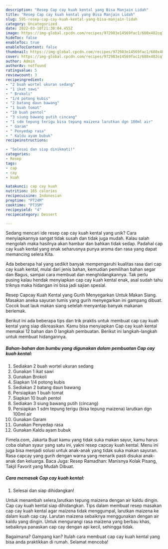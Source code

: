 ```yaml
---
description: "Resep Cap cay kuah kental yang Bisa Manjain Lidah"
title: "Resep Cap cay kuah kental yang Bisa Manjain Lidah"
slug: 595-resep-cap-cay-kuah-kental-yang-bisa-manjain-lidah
category: Uncategorized
date: 2022-03-10T21:30:04.455Z
image: https://img-global.cpcdn.com/recipes/972983e14569fac1/680x482cq70/cap-cay-kuah-kental-foto-resep-utama.jpg
hideToc: false
enableToc: true
enableTocContent: false
thumbnail: https://img-global.cpcdn.com/recipes/972983e14569fac1/680x482cq70/cap-cay-kuah-kental-foto-resep-utama.jpg
cover: https://img-global.cpcdn.com/recipes/972983e14569fac1/680x482cq70/cap-cay-kuah-kental-foto-resep-utama.jpg
author: Admin
authorAv: notfound
ratingvalue: 5
reviewcount: 3
recipeingredient:
- "2 buah wortel ukuran sedang"
- "1 ikat sawi"
- " Brokoli"
- "1/4 potong kubis"
- "2 batang daun bawang"
- "1 buah tomat"
- "10 buah pentol"
- "3 siung bawang putih cincang"
- "1 sdm tepung terigu bisa tepung maizena larutkan dgn 100ml air"
- " Garam"
- " Penyedap rasa"
- " Kaldu ayam bubuk"
recipeinstructions:

- "Selesai dan siap dinikmati!"
categories:
- Resep
tags:
- cap
- cay
- kuah

katakunci: cap cay kuah 
nutrition: 165 calories
recipecuisine: Indonesian
preptime: "PT24M"
cooktime: "PT35M"
recipeyield: "4"
recipecategory: Dessert

---
```





Sedang mencari ide resep cap cay kuah kental yang unik? Cara menyiapkannya sangat tidak susah dan tidak juga mudah. Kalau salah mengolah maka hasilnya akan hambar dan bahkan tidak sedap. Padahal cap cay kuah kental yang enak seharusnya punya aroma dan rasa yang dapat memancing selera Kita.





Ada beberapa hal yang sedikit banyak mempengaruhi kualitas rasa dari cap cay kuah kental, mulai dari jenis bahan, kemudian pemilihan bahan segar dan Bagus, sampai cara membuat dan menghidangkannya. Tak perlu pusing kalau hendak menyiapkan cap cay kuah kental enak,      asal sudah tahu triknya maka hidangan ini bisa jadi sajian spesial.














Resep Capcay Kuah Kental yang Gurih Menyegarkan Untuk Makan Siang. Masakan aneka sayuran tumis yang gurih menyegarkan ini gampang dibuat. Cocok buat lauk makan siang setelah menyantap banyak makanan berlemak.






Berikut ini ada beberapa tips dan trik praktis untuk membuat cap cay kuah kental yang siap dikreasikan. Kamu bisa menyiapkan Cap cay kuah kental memakai 12 bahan dan 0 langkah pembuatan. Berikut ini langkah-langkah untuk membuat hidangannya.

<!--inarticleads1-->

##### Bahan-bahan dan bumbu yang digunakan dalam pembuatan Cap cay kuah kental:

1. Sediakan 2 buah wortel ukuran sedang
1. Gunakan 1 ikat sawi
1. Gunakan  Brokoli
1. Siapkan 1/4 potong kubis
1. Sediakan 2 batang daun bawang
1. Persiapkan 1 buah tomat
1. Siapkan 10 buah pentol
1. Sediakan 3 siung bawang putih (cincang)
1. Persiapkan 1 sdm tepung terigu (bisa tepung maizena) larutkan dgn 100ml air
1. Gunakan  Garam
1. Gunakan  Penyedap rasa
1. Gunakan  Kaldu ayam bubuk


Fimela.com, Jakarta Buat kamu yang tidak suka makan sayur, kamu harus coba olahan syaur yang satu ini, yakni resep capcay kuah kental. Menu ini juga bisa menjadi solusi untuk anak-anak yang tidak suka makan sayuran. Rasa capcay yang gurih dengan warna yang menarik pasti disukai anak-anak dan keluarga. Baca Juga: Resep Ramadhan: Manisnya Kolak Pisang, Takjil Favorit yang Mudah Dibuat. 

<!--inarticleads2-->

##### Cara memasak Cap cay kuah kental:


1. Selesai dan siap dihidangkan!

Untuk menambah selera,larutkan tepung maizena dengan air kaldu dingin. Cap cay kuah kental siap dihidangkan. Tips dalam membuat resep masakan cap cay kuah kental agar maizena tidak menggumpal, larutkan maizena ke dalam kuah cap cay. Larutan maizena sebaiknya menggunakan dengan air kaldu yang dingin. Untuk mengurangi rasa maizena yang berbau khas, sebaiknya panaskan cap cay dengan api kecil, sehingga tidak. 

Bagaimana? Gampang kan? Itulah cara membuat cap cay kuah kental yang bisa anda praktikkan di rumah. Selamat mencoba!
